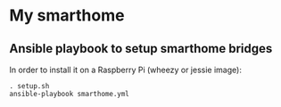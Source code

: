 # My smarthome

## Ansible playbook to setup smarthome bridges

In order to install it on a Raspberry Pi (wheezy or jessie image):

```
. setup.sh
ansible-playbook smarthome.yml
```
